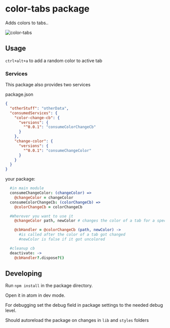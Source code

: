 # color-tabs package

Adds colors to tabs..

![color-tabs](https://cloud.githubusercontent.com/assets/1881921/8267564/90525440-1767-11e5-96de-565e02a1cc67.png)


## Usage

`ctrl+alt+a` to add a random color to active tab

### Services

This package also provides two services

package.json
```json
{
  "otherStuff": "otherData",
  "consumedServices": {
    "color-change-cb": {
      "versions": {
        "^0.0.1": "consumeColorChangeCb"
      }
    },
    "change-color": {
      "versions": {
        "^0.0.1": "consumeChangeColor"
      }
    }
  }
}
```

your package:
```coffee
  #in main module
  consumeChangeColor: (changeColor) =>
    @changeColor = changeColor
  consumeColorChangeCb: (colorChangeCb) =>
    @colorChangeCb = colorChangeCb

  #Wherever you want to use it
    @changeColor path, newColor # changes the color of a tab for a specific filepath

    @cbHandler = @colorChangeCb (path, newColor) ->
      #is called after the color of a tab got changed
      #newColor is false if it got uncolored

  #cleanup cb
  deactivate: ->
    @cbHandler?.dispose?()
```

## Developing

Run `npm install` in the package directory.

Open it in atom in dev mode.

For debugging set the debug field in package settings to the needed debug level.

Should autoreload the package on changes in `lib` and `styles` folders
